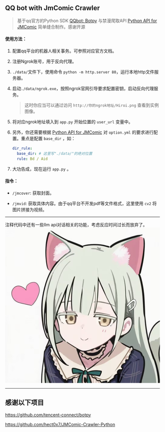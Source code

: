## QQ bot with JmComic Crawler

> 基于qq官方的Python SDK [QQbot: Botpy](https://github.com/tencent-connect/botpy) 与禁漫爬取API [Python API for JMComic](https://github.com/hect0x7/JMComic-Crawler-Python) 简单缝合制作。感谢开源

#### 使用方法：

1. 配置qq平台的机器人相关事务。可参照对应官方文档。

2. 注册Ngrok账号，用于反向代理。

3. `./data/`文件下，使用命令 `python -m http.server 80`，运行本地http文件服务器。

4. 启动`./data/ngrok.exe`，按照ngrok官网引导要求配置密钥，启动反向代理服务。
   
   > 这时你应当可以通过访问 `http://你的ngrok地址/Hiroi.png` 查看到实例图像。

5. 将对应ngrok地址填入到 `app.py` 开始位置的 `user_url` 变量中。

6. 另外，你还需要根据 [Python API for JMComic](https://github.com/hect0x7/JMComic-Crawler-Python) 对 `option.yml` 的要求进行配置。重点是配置 `base_dir` ，如：
   
   ```yml
   dir_rule:
     base_dir: # 这里写"./data/"的绝对位置
     rule: Bd / Aid
   ```

7. 大功告成，现在运行 `app.py` 。

#### 指令：

- `/jmcover`: 获取封面。

- `/jmvid`: 获取具体内容。由于qq平台不开发pdf等文件格式，这里使用 `cv2` 将图片拼接为视频。

---

注释代码中还有一些llm api对话相关的功能，考虑反应时间过长而放弃了。
![牢广](./Hiroi.png)

---
## 感谢以下项目

https://github.com/tencent-connect/botpy

https://github.com/hect0x7/JMComic-Crawler-Python
